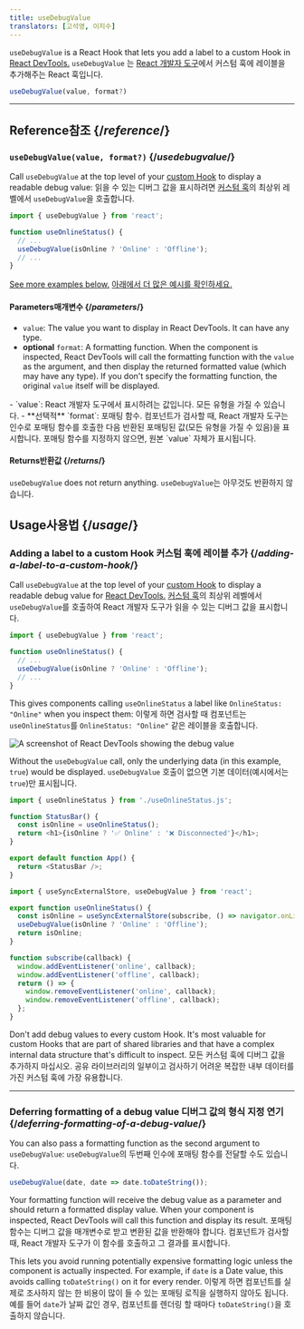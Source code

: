 ```yaml
---
title: useDebugValue
translators: [고석영, 이지수]
---
```


<Intro>

`useDebugValue` is a React Hook that lets you add a label to a custom Hook in [React DevTools.](/learn/react-developer-tools)
<Trans>`useDebugValue` 는 [React 개발자 도구](/learn/react-developer-tools)에서 커스텀 훅에 레이블을 추가해주는 React 훅입니다.</Trans>

```js
useDebugValue(value, format?)
```

</Intro>

<InlineToc />

---

## Reference<Trans>참조</Trans> {/*reference*/}

### `useDebugValue(value, format?)` {/*usedebugvalue*/}

Call `useDebugValue` at the top level of your [custom Hook](/learn/reusing-logic-with-custom-hooks) to display a readable debug value:
<Trans>읽을 수 있는 디버그 값을 표시하려면 [커스텀 훅](/learn/reusing-logic-with-custom-hooks)의 최상위 레벨에서 `useDebugValue`을 호출합니다.</Trans>

```js
import { useDebugValue } from 'react';

function useOnlineStatus() {
  // ...
  useDebugValue(isOnline ? 'Online' : 'Offline');
  // ...
}
```

[See more examples below.](#usage)
<Trans>[아래에서 더 많은 예시를 확인하세요.](#usage)</Trans>

#### Parameters<Trans>매개변수</Trans> {/*parameters*/}

* `value`: The value you want to display in React DevTools. It can have any type.
* **optional** `format`: A formatting function. When the component is inspected, React DevTools will call the formatting function with the `value` as the argument, and then display the returned formatted value (which may have any type). If you don't specify the formatting function, the original `value` itself will be displayed.

<TransBlock>
- `value`: React 개발자 도구에서 표시하려는 값입니다. 모든 유형을 가질 수 있습니다.
- **선택적** `format`: 포매팅 함수. 컴포넌트가 검사할 때, React 개발자 도구는 인수로 포매팅 함수를 호출한 다음 반환된 포매팅된 값(모든 유형을 가질 수 있음)을 표시합니다. 포매팅 함수를 지정하지 않으면, 원본 `value` 자체가 표시됩니다.
</TransBlock>

#### Returns<Trans>반환값</Trans> {/*returns*/}

`useDebugValue` does not return anything.
<Trans>`useDebugValue`는 아무것도 반환하지 않습니다.</Trans>

## Usage<Trans>사용법</Trans> {/*usage*/}

### Adding a label to a custom Hook <Trans>커스텀 훅에 레이블 추가</Trans> {/*adding-a-label-to-a-custom-hook*/}

Call `useDebugValue` at the top level of your [custom Hook](/learn/reusing-logic-with-custom-hooks) to display a readable <CodeStep step={1}>debug value</CodeStep> for [React DevTools.](/learn/react-developer-tools)
<Trans>[커스텀 훅](/learn/reusing-logic-with-custom-hooks)의 최상위 레벨에서 `useDebugValue`를 호출하여 React 개발자 도구가 읽을 수 있는 <CodeStep step={1}>디버그 값</CodeStep>을 표시합니다.</Trans>

```js [[1, 5, "isOnline ? 'Online' : 'Offline'"]]
import { useDebugValue } from 'react';

function useOnlineStatus() {
  // ...
  useDebugValue(isOnline ? 'Online' : 'Offline');
  // ...
}
```

This gives components calling `useOnlineStatus` a label like `OnlineStatus: "Online"` when you inspect them:
<Trans>이렇게 하면 검사할 때 컴포넌트는 `useOnlineStatus`를 `OnlineStatus: "Online"` 같은 레이블을 호출합니다.</Trans>

![A screenshot of React DevTools showing the debug value](/images/docs/react-devtools-usedebugvalue.png)

Without the `useDebugValue` call, only the underlying data (in this example, `true`) would be displayed.
<Trans>`useDebugValue` 호출이 없으면 기본 데이터(예시에서는 `true`)만 표시됩니다.</Trans>

<Sandpack>

```js
import { useOnlineStatus } from './useOnlineStatus.js';

function StatusBar() {
  const isOnline = useOnlineStatus();
  return <h1>{isOnline ? '✅ Online' : '❌ Disconnected'}</h1>;
}

export default function App() {
  return <StatusBar />;
}
```

```js useOnlineStatus.js active
import { useSyncExternalStore, useDebugValue } from 'react';

export function useOnlineStatus() {
  const isOnline = useSyncExternalStore(subscribe, () => navigator.onLine, () => true);
  useDebugValue(isOnline ? 'Online' : 'Offline');
  return isOnline;
}

function subscribe(callback) {
  window.addEventListener('online', callback);
  window.addEventListener('offline', callback);
  return () => {
    window.removeEventListener('online', callback);
    window.removeEventListener('offline', callback);
  };
}
```

</Sandpack>

<Note>

Don't add debug values to every custom Hook. It's most valuable for custom Hooks that are part of shared libraries and that have a complex internal data structure that's difficult to inspect.
<Trans>모든 커스텀 훅에 디버그 값을 추가하지 마십시오. 공유 라이브러리의 일부이고 검사하기 어려운 복잡한 내부 데이터를 가진 커스텀 훅에 가장 유용합니다.</Trans>

</Note>

---

### Deferring formatting of a debug value <Trans>디버그 값의 형식 지정 연기</Trans> {/*deferring-formatting-of-a-debug-value*/}

You can also pass a formatting function as the second argument to `useDebugValue`:
<Trans>`useDebugValue`의 두번째 인수에 포매팅 함수를 전달할 수도 있습니다.</Trans>

```js [[1, 1, "date", 18], [2, 1, "date.toDateString()"]]
useDebugValue(date, date => date.toDateString());
```

Your formatting function will receive the <CodeStep step={1}>debug value</CodeStep> as a parameter and should return a <CodeStep step={2}>formatted display value</CodeStep>. When your component is inspected, React DevTools will call this function and display its result.
<Trans>포매팅 함수는 <CodeStep step={1}>디버그 값</CodeStep>을 매개변수로 받고 <CodeStep step={2}>변환된 값</CodeStep>을 반환해야 합니다. 컴포넌트가 검사할 때, React 개발자 도구가 이 함수를 호출하고 그 결과를 표시합니다.</Trans>

This lets you avoid running potentially expensive formatting logic unless the component is actually inspected. For example, if `date` is a Date value, this avoids calling `toDateString()` on it for every render.
<Trans>이렇게 하면 컴포넌트를 실제로 조사하지 않는 한 비용이 많이 들 수 있는 포매팅 로직을 실행하지 않아도 됩니다. 예를 들어 `date`가 날짜 값인 경우, 컴포넌트를 렌더링 할 때마다 `toDateString()`을 호출하지 않습니다.</Trans>
